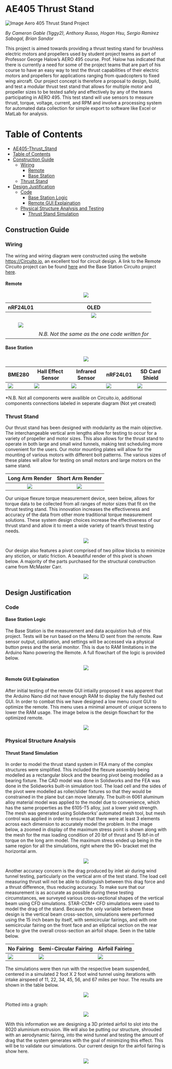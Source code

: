 # AE405 Thrust Stand
![Image](http://clasp-research.engin.umich.edu/groups/s3fl/images/aero.jpg)
Aero 405 Thrust Stand Project

*By Cameron Gable (1iggy2), Anthony Russo, Hogan Hsu, Sergio Ramirez Sabogal, Brian Sandor*

This project is aimed towards providing a thrust testing stand for brushless electric motors
and propellers used by student project teams as part of Professor George Halow’s AERO 495
course. Prof. Halow has indicated that there is currently a need for some of the project teams that
are part of his course to have an easy way to test the thrust capabilities of their electric motors and
propellers for applications ranging from quadcopters to fixed wing aircraft. Our project concept is
therefore a proposal to design, build, and test a modular thrust test stand that allows for multiple
motor and propeller sizes to be tested safely and effectively by any of the teams participating in
AERO 495. This test stand will use sensors to measure thrust, torque, voltage, current, and RPM
and involve a processing system for automated data collection for simple export to software like
Excel or MatLab for analysis.

Table of Contents
=================

<!--ts-->
   * [AE405-Thrust_Stand](#ae405-thrust-stand)
   * [Table of Contents](#table-of-contents)
   * [Construction Guide](#construction-guide)
      * [Wiring](#wiring)
        * [Remote](#remote)
        * [Base Station](#base-station)
      * [Thrust Stand](#thrust-stand)
   * [Design Justification](#design-justification)
      * [Code](#code)
        * [Base Station Logic](base-station-logic)
        * [Remote GUI Explaination](remote-gui-explaination)
      * [Physical Structure Analysis and Testing](physical-structure-analysis-and-testing)
        * [Thrust Stand Simulation](thrust-stand-simulation)
<!--te-->



## Construction Guide

### Wiring

The wiring and wiring diagram were constructed using the website <https://Circuito.io>, an excellent tool for circuit design. A link to the Remote Circuito project can be found [here](https://www.circuito.io/static/reply/index.html?solutionId=6052555829fa400030165b44&solutionPath=storage.circuito.io) and the Base Station Circuito project [here](https://www.circuito.io/static/reply/index.html?solutionId=605298ebe53fd30030c5ce1c&solutionPath=storage.circuito.io). 
#### Remote


<p align="center">
  <img src="https://github.com/1iggy2/AE405-Thrust_Stand/blob/main/Images/RemoteCircuitoDiagram.PNG?raw=true">
</p>

| nRF24L01 | OLED  |
|:--------:|:-----:|
| ![](https://github.com/1iggy2/AE405-Thrust_Stand/blob/main/Images/nRF24L01%20Connections.PNG)    | ![](https://github.com/1iggy2/AE405-Thrust_Stand/blob/main/Images/AdafruitOLEDCircuitoDiagram.PNG) <br><br><br> *N.B. Not the same as the one code written for* |

#### Base Station


<p align="center">
  <img src="https://github.com/1iggy2/AE405-Thrust_Stand/blob/main/Images/BaseStationCircuitoDiagram.PNG?raw=true">
</p>

| BME280 | Hall Effect Sensor | Infrared Sensor | nRF24L01 | SD Card Shield |
|--------|--------------------|-----------------|----------|----------------|
| ![](https://github.com/1iggy2/AE405-Thrust_Stand/blob/main/Images/BME280Connections.PNG)  | ![](https://github.com/1iggy2/AE405-Thrust_Stand/blob/main/Images/HallConnections.PNG)              | ![](https://github.com/1iggy2/AE405-Thrust_Stand/blob/main/Images/IRConnections.PNG)           | ![](https://github.com/1iggy2/AE405-Thrust_Stand/blob/main/Images/nRF24L01%20Connections_MEGA.PNG)    | ![](https://github.com/1iggy2/AE405-Thrust_Stand/blob/main/Images/SDConnections.PNG)          |

*N.B. Not all components were availible on Circuito.io, additional components connections labeled in seperate diagram (Not yet created)

### Thrust Stand

Our thrust stand has been designed with modularity as the main objective. The interchangeable
vertical arm lengths allow for testing to occur for a variety of propeller and motor sizes. This also
allows for the thrust stand to operate in both large and small wind tunnels, making test scheduling more convenient for the users. Our motor mounting plates will allow for the mounting of
various motors with different bolt patterns. The various sizes of these plates will allow for testing
on small motors and large motors on the same stand. 


Long Arm Render             |  Short Arm Render
  :-------------------------:|:-------------------------:
![](https://github.com/1iggy2/AE405-Thrust_Stand/blob/main/Images/PH1R_L-Stand_Assembly_long.PNG)  |  ![](https://github.com/1iggy2/AE405-Thrust_Stand/blob/main/Images/PH1R_L-Stand_Assembly_short.PNG)

Our unique flexure torque measurement
device, seen below, allows for torque data to be collected from all ranges of motor sizes that fit on the thrust
testing stand. This innovation increases the effectiveness and accuracy of the data from other more
traditional torque measurement solutions. These system design choices increase the effectiveness
of our thrust stand and allow it to meet a wide variety of team’s thrust testing needs.
<p align="center">
  <img src="https://github.com/1iggy2/AE405-Thrust_Stand/blob/main/Images/FlexureTorqueMeasurement.PNG?raw=true">
</p>
Our design also features a pivot comprised of two pillow blocks to minimize any stiction, or static friction. A beautiful render of this pivot is shown below. A majority of the parts purchased for the structural construction came from McMaster Carr.

<p align="center">
  <img src="https://github.com/1iggy2/AE405-Thrust_Stand/blob/main/Images/PIVOT.png?raw=true">
</p>


## Design Justification

### Code

#### Base Station Logic

The Base Station is the measurement and data acquistion hub of this project. Tests will be run based on the Menu ID sent from the remote. Raw sensor output, calibration, and settings will be accessed via a physical button press and the serial monitor. This is due to RAM limitations in the Arduino Nano powering the Remote. A full flowchart of the logic is provided below.

<p align="center">
  <img src="https://github.com/1iggy2/AE405-Thrust_Stand/blob/main/Flowcharts/BaseStationLogic.png?raw=true">
</p>

#### Remote GUI Explaination

After initial testing of the remote GUI intiailly proposed it was apparent that the Arduino Nano did not have enough RAM to display the fully fleshed out GUI. In order to combat this we have designed a low menu count GUI to optimize the remote. This menu uses a minimal amount of unique screens to lower the RAM usage. The image below is the design flowchart for the optimized remote.

<p align="center">
  <img src="https://github.com/1iggy2/AE405-Thrust_Stand/blob/main/Flowcharts/Low_RAM_GUI_Flowchart.png?raw=true">
</p>

### Physical Structure Analysis

#### Thrust Stand Simulation

In order to model the thrust stand system in FEA many of the complex structures
were simplified. This included the flexure assembly being modelled as a rectangular block and
the bearing pivot being modelled as a bearing fixture. The CAD model was done in Solidworks
and the FEA was done in the Solidworks built-in simulation tool. The load cell and the sides of the
pivot were modelled as roller/slider fixtures so that they would be constrained in the plane but
can move laterally. The built-in 6061 aluminum alloy material model was applied to the model
due to convenience, which has the same properties as the 6105-T5 alloy, just a lower yield strength.
The mesh was generated using Solidworks’ automated mesh tool, but mesh control was applied
in order to ensure that there were at least 3 elements across each dimension to accurately model
the problem. In the image below, a zoomed in display of the maximum stress point is shown along with
the mesh for the max loading condition of 20 lbf of thrust and 15 lbf-in of torque on the long
arm model. The maximum stress ended up being in the same region for all the simulations, right
where the 90◦ bracket met the horizontal arm.

<p align="center">
  <img src="https://github.com/1iggy2/AE405-Thrust_Stand/blob/main/Images/PH1R_maxstress.png?raw=true">
</p>

Another accuracy concern is the drag produced by inlet air during wind tunnel testing, particularly
on the vertical arm of the test stand. The load cell measuring thrust will not be able to distinguish between this drag force and a thrust difference, thus reducing accuracy. To make sure that
our measurement is as accurate as possible during these testing circumstances, we surveyed various cross-sectional shapes of the vertical beam using CFD simulations. STAR-CCM+ CFD simulations were used to model the drag of the
stand. Because the only variable between these design is the vertical beam cross-section, simulations were performed using the 15 inch beam by itself, with semicircular fairings, and with one
semicircular fairing on the front face and an elliptical section on the rear face to give the overall cross-section an airfoil shape. Seen in the table below.

| No Fairing | Semi-Circular Fairing | Airfoil Fairing |
|------------|-----------------------|-----------------|
| ![](https://github.com/1iggy2/AE405-Thrust_Stand/blob/main/Images/RawDragSim.png)      | ![](https://github.com/1iggy2/AE405-Thrust_Stand/blob/main/Images/CircDragSim.png)                 | ![](https://github.com/1iggy2/AE405-Thrust_Stand/blob/main/Images/AirfoilDragSim.png)           |

The simulations were then run with the respective beam suspended,
centered in a simulated 2 foot X 2 foot wind tunnel using iterations with intake airspeed of 11, 22,
34, 45, 56, and 67 miles per hour. The results are shown in the table below.

<p align="center">
  <img src="https://github.com/1iggy2/AE405-Thrust_Stand/blob/main/Images/DragTable.PNG?raw=true">
</p>

Plotted into a graph:

<p align="center">
  <img src="https://github.com/1iggy2/AE405-Thrust_Stand/blob/main/Images/DragChart.png?raw=true">
</p>

With this information we are designing a 3D printed airfoil to slot into the 8020 aluminium extrusion. We will also be putting our structure, shrouded with an aerodynamic
fairing, into the wind tunnel and testing the amount of drag that the system generates with the
goal of minimizing this effect. This will be to validate our simulations. Our current design for the airfoil fairing is show here.

<p align="center">
  <img src="https://github.com/1iggy2/AE405-Thrust_Stand/blob/main/Images/AerofairingCrossSection.png?raw=true">
</p>

